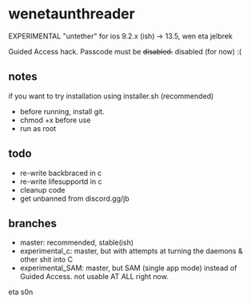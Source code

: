 # wenetaunthreader
EXPERIMENTAL "untether" for ios 9.2.x (ish) -> 13.5, wen eta jelbrek

Guided Access hack. Passcode must be ~~disabled.~~ disabled (for now) :(

## notes
if you want to try installation using installer.sh (recommended)

* before running, install git. 
* chmod +x before use
* run as root

## todo

* re-write backbraced in c
* re-write lifesupportd in c
* cleanup code
* get unbanned from discord.gg/jb

## branches
- master: recommended, stable(ish)
- experimental_c: master, but with attempts at turning the daemons & other shit into C
- experimental_SAM: master, but SAM (single app mode) instead of Guided Access. not usable AT ALL right now.


eta s0n
